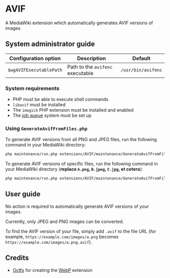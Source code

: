 # AVIF

A MediaWiki extension which automatically generates AVIF versions of images

## System administrator guide

|  Configuration option   | Description                      | Default            |
|:-----------------------:|----------------------------------|--------------------|
| `$wgAVIFExecutablePath` | Path to the `avifenc` executable | `/usr/bin/avifenc` |

### System requirements

- PHP must be able to execute shell commands
- `libavif` must be installed
- The `imagick` PHP extension must be installed and enabled
- The [job queue](https://www.mediawiki.org/wiki/Manual:Job_queue) system must be set up

### Using `GenerateAvifFromFiles.php`

To generate AVIF versions from all PNG and JPEG files, run the following command in your MediaWiki directory:

```bash
php maintenance/run.php extensions/AVIF/maintenance/GenerateAvifFromFiles.php
```

To generate AVIF versions of specific files, run the following command in your MediaWiki directory (**replace `A.png`, `B.jpeg`, `C.jpg`, et cetera**):

```bash
php maintenance/run.php extensions/AVIF/maintenance/GenerateAvifFromFiles.php --file A.png --file B.jpeg --file C.jpg
```

## User guide

No action is required to automatically generate AVIF versions of your images.

Currently, only JPEG and PNG images can be converted.

To find the AVIF version of your file, simply add `.avif` to the file URL (for example, `https://example.com/images/a.png` becomes `https://example.com/images/a.png.avif`).

## Credits

- [Octfx](https://github.com/octfx) for creating the [WebP](https://github.com/octfx/mediawiki-extension-WebP) extension
